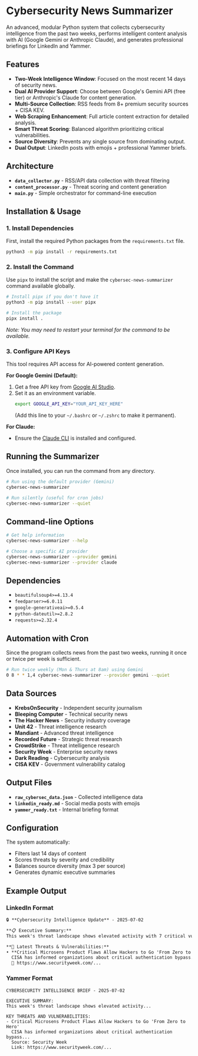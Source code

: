 # Cybersecurity News Summarizer

An advanced, modular Python system that collects cybersecurity intelligence from the past two weeks, performs intelligent content analysis with AI (Google Gemini or Anthropic Claude), and generates professional briefings for LinkedIn and Yammer.

## Features

- **Two-Week Intelligence Window**: Focused on the most recent 14 days of security news.
- **Dual AI Provider Support**: Choose between Google's Gemini API (free tier) or Anthropic's Claude for content generation.
- **Multi-Source Collection**: RSS feeds from 8+ premium security sources + CISA KEV.
- **Web Scraping Enhancement**: Full article content extraction for detailed analysis.
- **Smart Threat Scoring**: Balanced algorithm prioritizing critical vulnerabilities.
- **Source Diversity**: Prevents any single source from dominating output.
- **Dual Output**: LinkedIn posts with emojis + professional Yammer briefs.

## Architecture

- **`data_collector.py`** - RSS/API data collection with threat filtering
- **`content_processor.py`** - Threat scoring and content generation  
- **`main.py`** - Simple orchestrator for command-line execution

## Installation & Usage

### 1. Install Dependencies
First, install the required Python packages from the `requirements.txt` file.
```bash
python3 -m pip install -r requirements.txt
```

### 2. Install the Command
Use `pipx` to install the script and make the `cybersec-news-summarizer` command available globally.
```bash
# Install pipx if you don't have it
python3 -m pip install --user pipx

# Install the package
pipx install .
```
*Note: You may need to restart your terminal for the command to be available.*

### 3. Configure API Keys
This tool requires API access for AI-powered content generation.

**For Google Gemini (Default):**
1. Get a free API key from [Google AI Studio](https://aistudio.google.com/).
2. Set it as an environment variable.
   ```bash
   export GOOGLE_API_KEY="YOUR_API_KEY_HERE"
   ```
   (Add this line to your `~/.bashrc` or `~/.zshrc` to make it permanent).

**For Claude:**
- Ensure the [Claude CLI](https://github.com/anthropics/claude-cli) is installed and configured.

## Running the Summarizer

Once installed, you can run the command from any directory.

```bash
# Run using the default provider (Gemini)
cybersec-news-summarizer

# Run silently (useful for cron jobs)
cybersec-news-summarizer --quiet
```

## Command-line Options

```bash
# Get help information
cybersec-news-summarizer --help

# Choose a specific AI provider
cybersec-news-summarizer --provider gemini
cybersec-news-summarizer --provider claude
```

## Dependencies

- `beautifulsoup4>=4.13.4`
- `feedparser>=6.0.11`
- `google-generativeai>=0.5.4`
- `python-dateutil>=2.8.2`
- `requests>=2.32.4`

## Automation with Cron

Since the program collects news from the past two weeks, running it once or twice per week is sufficient.

```bash
# Run twice weekly (Mon & Thurs at 8am) using Gemini
0 8 * * 1,4 cybersec-news-summarizer --provider gemini --quiet
```


## Data Sources

- **KrebsOnSecurity** - Independent security journalism
- **Bleeping Computer** - Technical security news
- **The Hacker News** - Security industry coverage  
- **Unit 42** - Threat intelligence research
- **Mandiant** - Advanced threat intelligence
- **Recorded Future** - Strategic threat research
- **CrowdStrike** - Threat intelligence research
- **Security Week** - Enterprise security news
- **Dark Reading** - Cybersecurity analysis
- **CISA KEV** - Government vulnerability catalog

## Output Files

- **`raw_cybersec_data.json`** - Collected intelligence data
- **`linkedin_ready.md`** - Social media posts with emojis
- **`yammer_ready.txt`** - Internal briefing format

## Configuration

The system automatically:

- Filters last 14 days of content
- Scores threats by severity and credibility
- Balances source diversity (max 3 per source)
- Generates dynamic executive summaries

## Example Output

### LinkedIn Format

```markdown
🔒 **Cybersecurity Intelligence Update** - 2025-07-02

**📋 Executive Summary:**
This week's threat landscape shows elevated activity with 7 critical vulnerabilities...

**📰 Latest Threats & Vulnerabilities:**
• **Critical Microsens Product Flaws Allow Hackers to Go 'From Zero to Hero'** - Security Week
  CISA has informed organizations about critical authentication bypass...
  🔗 https://www.securityweek.com/...
```

### Yammer Format

```text
CYBERSECURITY INTELLIGENCE BRIEF - 2025-07-02

EXECUTIVE SUMMARY:
This week's threat landscape shows elevated activity...

KEY THREATS AND VULNERABILITIES:
- Critical Microsens Product Flaws Allow Hackers to Go 'From Zero to Hero'
  CISA has informed organizations about critical authentication bypass...
  Source: Security Week
  Link: https://www.securityweek.com/...
```
